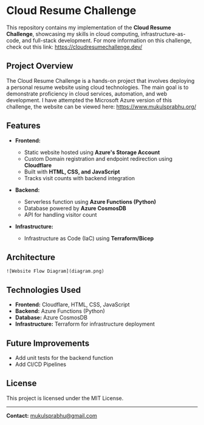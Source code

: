 # Cloud Resume Challenge

This repository contains my implementation of the **Cloud Resume Challenge**, showcasing my skills in cloud computing, infrastructure-as-code, and full-stack development. For more information on this challenge, check out this link: https://cloudresumechallenge.dev/ 

## Project Overview

The Cloud Resume Challenge is a hands-on project that involves deploying a personal resume website using cloud technologies. The main goal is to demonstrate proficiency in cloud services, automation, and web development. I have attempted the Microsoft Azure version of this challenge, the website can be viewed here: https://www.mukulsprabhu.org/  

## Features

- **Frontend:**
  - Static website hosted using **Azure's Storage Account**
  - Custom Domain registration and endpoint redirection using **Cloudflare**
  - Built with **HTML, CSS, and JavaScript**
  - Tracks visit counts with backend integration

- **Backend:**
  - Serverless function using **Azure Functions (Python)**
  - Database powered by **Azure CosmosDB**
  - API for handling visitor count

- **Infrastructure:**
  - Infrastructure as Code (IaC) using **Terraform/Bicep**

## Architecture

```
![Website Flow Diagram](diagram.png)
```

## Technologies Used

- **Frontend:** Cloudflare, HTML, CSS, JavaScript
- **Backend:** Azure Functions (Python)
- **Database:** Azure CosmosDB
- **Infrastructure:** Terraform for infrastructure deployment

## Future Improvements

- Add unit tests for the backend function
- Add CI/CD Pipelines

## License

This project is licensed under the MIT License.

---  
**Contact:** mukulsprabhu@gmail.com

